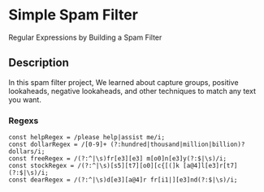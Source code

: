 # Simple Spam Filter
Regular Expressions by Building a Spam Filter

## Description
In this spam filter project, We learned about capture groups, positive lookaheads, negative lookaheads, and other techniques to match any text you want.

### Regexs
`const helpRegex = /please help|assist me/i;` <br/>
`const dollarRegex = /[0-9]+ (?:hundred|thousand|million|billion)? dollars/i;`<br/>
`const freeRegex = /(?:^|\s)fr[e3][e3] m[o0]n[e3]y(?:$|\s)/i;`<br/>
`const stockRegex = /(?:^|\s)[s5][t7][o0][c{[(]k [a@4]l[e3]r[t7](?:$|\s)/i;`<br/>
`const dearRegex = /(?:^|\s)d[e3][a@4]r fr[i1|][e3]nd(?:$|\s)/i;`<br/>
